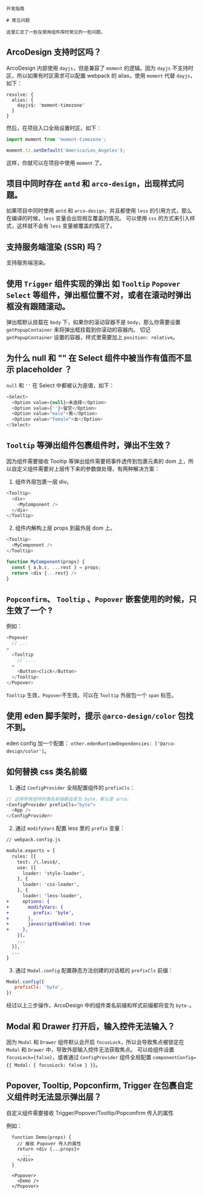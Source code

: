 `````
开发指南

# 常见问题

这里汇总了一些在使用组件库时常见的一些问题。
`````

## ArcoDesign 支持时区吗？

ArcoDesign 内部使用 `dayjs`，但是兼容了 `moment` 的逻辑。因为 `dayjs` 不支持时区，所以如果有时区需求可以配置 webpack 的 alias，使用 `moment` 代替 `dayjs`，如下：

```
resolve: {
  alias: {
    dayjs$: 'moment-timezone'
  }
}
```

然后，在项目入口全局设置时区，如下：

```js
import moment from 'moment-timezone';

moment.tz.setDefault('America/Los_Angeles');
```

这样，你就可以在项目中使用 `moment` 了。

## 项目中同时存在 `antd` 和 `arco-design`，出现样式问题。

如果项目中同时使用 `antd` 和 `arco-design`，并且都使用 `less` 的引用方式，那么在编译的时候，`less` 变量会出现相互覆盖的情况。
可以使用 `css` 的方式来引入样式，这样就不会有 `less` 变量被覆盖的情况了。

## 支持服务端渲染 (SSR) 吗？

支持服务端渲染。

## 使用 `Trigger` 组件实现的弹出 如 `Tooltip` `Popover` `Select` 等组件，弹出框位置不对，或者在滚动时弹出框没有跟随滚动。

弹出框默认挂载在 `body` 下，如果你的滚动容器不是 `body`，那么你需要设置 `getPopupContainer` 来将弹出框挂载到你滚动的容器内。
切记 `getPopupContainer` 设置的容器，样式里需要加上 `position: relative`。

## 为什么 null 和 "" 在 Select 组件中被当作有值而不显示 placeholder ？

`null` 和 `''` 在 Select 中都被认为是值，如下：

```js
<Select>
  <Option value={null}>未选择</Option>
  <Option value={''}>留空</Option>
  <Option value="male">男</Option>
  <Option value="female">女</Option>
</Select>
```

## `Tooltip` 等弹出组件包裹组件时，弹出不生效？

因为组件需要接收 Tooltip 等弹出组件需要把事件透传到包裹元素的 dom 上，所以自定义组件需要对上层传下来的参数做处理，有两种解决方案：

1. 组件外层包裹一层 div。

```js
<Tooltip>
  <div>
    <MyComponent />
  </div>
</Tooltip>
```

2. 组件内解构上层 props 到最外层 dom 上。

```js
<Tooltip>
  <MyComponent />
</Tooltip>

function MyComponent(props) {
  const { a,b,c, ...rest } = props;
  return <div {...rest} />
}
```

## `Popconfirm`、 `Tooltip` 、`Popover` 嵌套使用的时候，只生效了一个 ?

例如：
```js
<Popover
  // ...
>
  <Tooltip
    // ....
  >
    <Button>click</Button>
  </Tooltip>
</Popover>
```
`Tooltip` 生效，`Popover`不生效。可以在 `Tooltip` 外层包一个 `span` 标签。

## 使用 eden 脚手架时，提示 `@arco-design/color` 包找不到。

eden config 加一个配置： `other.edenRuntimeDependencies: ['@arco-design/color']`。

## 如何替换 css 类名前缀

1. 通过 `ConfigProvider` 全局配置组件的 `prefixCls`：

```js
// 这样所有组件的类名前缀都会变为 byte，默认是 arco。
<ConfigProvider prefixCls="byte">
  <App />
</ConfigProvider>
```

2. 通过 `modifyVars` 配置 less 里的 `prefix` 变量：

```diff
// webpack.config.js

module.exports = {
  rules: [{
    test: /\.less$/,
    use: [{
      loader: 'style-loader',
    }, {
      loader: 'css-loader',
    }, {
      loader: 'less-loader',
+     options: {
+       modifyVars: {
+         prefix: 'byte',
+       },
+       javascriptEnabled: true
+     },
    }],
    ...
  }],
  ...
}
```

3. 通过 `Modal.config` 配置静态方法创建的对话框的 `prefixCls` 前缀：

```js
Modal.config({
   prefixCls: 'byte',
})
```

经过以上三步操作，ArcoDesign 中的组件类名前缀和样式前缀都将变为 `byte-`。

## Modal 和 Drawer 打开后，输入控件无法输入？

因为 `Modal` 和 `Drawer` 组件默认会开启 `focusLock`，所以会导致焦点被锁定在 `Modal` 和 `Drawer` 中，导致外部输入控件无法获取焦点。
可以给组件设置 `focusLock={false}`，或者通过 `ConfigProvider` 组件全局配置 `componentConfig={{ Modal: { focusLock: false } }}`。


## Popover, Tooltip, Popconfirm, Trigger 在包裹自定义组件时无法显示弹出层？

自定义组件需要接收 Trigger/Popover/Tooltip/Popconfirm 传入的属性

例如：

```
  function Demo(props) {
    // 接收 Popover 传入的属性
    return <div {...props}>
      ...
    </div>
  }

  <Popover>
    <Demo />
  </Popover>
```

